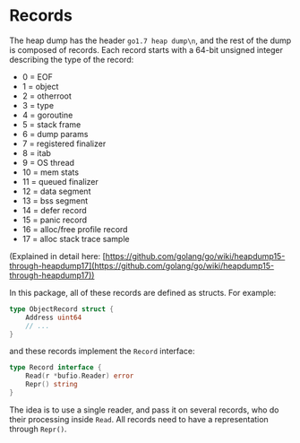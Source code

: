 # Records

The heap dump has the header `go1.7 heap dump\n`, and the rest of the dump is composed of records. Each record starts with a 64-bit unsigned integer describing the type of the record:

- 0 = EOF
- 1 = object
- 2 = otherroot
- 3 = type
- 4 = goroutine
- 5 = stack frame
- 6 = dump params
- 7 = registered finalizer
- 8 = itab
- 9 = OS thread
- 10 = mem stats
- 11 = queued finalizer
- 12 = data segment
- 13 = bss segment
- 14 = defer record
- 15 = panic record
- 16 = alloc/free profile record
- 17 = alloc stack trace sample

(Explained in detail here: [https://github.com/golang/go/wiki/heapdump15-through-heapdump17](https://github.com/golang/go/wiki/heapdump15-through-heapdump17))

In this package, all of these records are defined as structs. For example:

```go
type ObjectRecord struct {
    Address uint64
    // ...
}
```

and these records implement the `Record` interface:

```go
type Record interface {
	Read(r *bufio.Reader) error
	Repr() string
}
```

The idea is to use a single reader, and pass it on several records, who do their processing inside `Read`. All records need to have a representation through `Repr()`.
